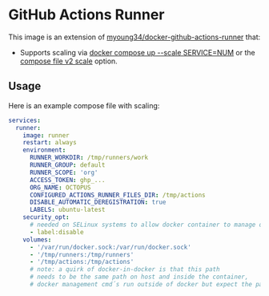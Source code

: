 # GitHub Actions Runner

This image is an extension of [myoung34/docker-github-actions-runner] that:

- Supports scaling via [docker compose up --scale SERVICE=NUM] or the [compose file v2 scale] option.

## Usage

Here is an example compose file with scaling:

```yaml
services:
  runner:
    image: runner
    restart: always
    environment:
      RUNNER_WORKDIR: /tmp/runners/work
      RUNNER_GROUP: default
      RUNNER_SCOPE: 'org'
      ACCESS_TOKEN: ghp_...
      ORG_NAME: OCTOPUS
      CONFIGURED_ACTIONS_RUNNER_FILES_DIR: /tmp/actions
      DISABLE_AUTOMATIC_DEREGISTRATION: true
      LABELS: ubuntu-latest
    security_opt:
      # needed on SELinux systems to allow docker container to manage other docker containers
      - label:disable
    volumes:
      - '/var/run/docker.sock:/var/run/docker.sock'
      - '/tmp/runners:/tmp/runners'
      - '/tmp/actions:/tmp/actions'
      # note: a quirk of docker-in-docker is that this path
      # needs to be the same path on host and inside the container,
      # docker management cmd´s run outside of docker but expect the paths from within
```

[compose file v2 scale]: https://docs.docker.com/compose/compose-file/compose-file-v2/#scale
[docker compose up --scale SERVICE=NUM]: https://docs.docker.com/compose/reference/up/
[myoung34/docker-github-actions-runner]: https://github.com/myoung34/docker-github-actions-runner
